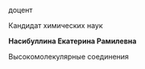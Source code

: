 доцент

Кандидат химических наук

**Насибуллина Екатерина Рамилевна**

Высокомолекулярные соединения